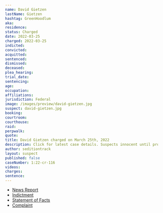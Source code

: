 ```yaml
---
name: David Gietzen
lastName: Gietzen
hashtag: GreenHoodlum
aka:
residence:
status: Charged
date: 2022-03-25
charged: 2022-03-25
indicted:
convicted:
acquitted:
sentenced:
dismissed:
deceased:
plea_hearing:
trial_date:
sentencing:
age:
occupation:
affiliations:
jurisdiction: Federal
image: /images/preview/david-gietzen.jpg
suspect: david-gietzen.jpg
booking:
courtroom:
courthouse:
raid:
perpwalk:
quote:
title: David Gietzen charged on March 25th, 2022
description: Click for latest case details. Suspects innocent until proven guilty.
author: seditiontrack
layout: suspect
published: false
caseNumber: 1:22-cr-116
videos:
charges:
sentence:
---
```


- [News Report]()
- [Indictment](https://www.justice.gov/usao-dc/case-multi-defendant/file/1505026/download)
- [Statement of Facts](https://www.justice.gov/usao-dc/case-multi-defendant/file/1505036/download)
- [Complaint](https://www.justice.gov/usao-dc/case-multi-defendant/file/1505041/download)
